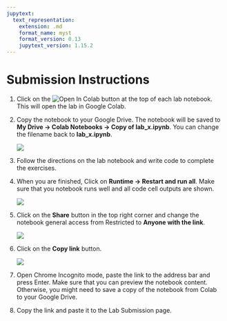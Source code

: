 ```yaml
---
jupytext:
  text_representation:
    extension: .md
    format_name: myst
    format_version: 0.13
    jupytext_version: 1.15.2
---
```


# Submission Instructions

1. Click on the ![Open In Colab](https://colab.research.google.com/assets/colab-badge.svg) button at the top of each lab notebook. This will open the lab in Google Colab.
2. Copy the notebook to your Google Drive. The notebook will be saved to **My Drive -> Colab Notebooks -> Copy of lab_x.ipynb**. You can change the filename back to **lab_x.ipynb**.

   ![](https://i.imgur.com/1bxdiTz.png)

3. Follow the directions on the lab notebook and write code to complete the exercises.
4. When you are finished, Click on **Runtime -> Restart and run all**. Make sure that you notebook runs well and all code cell outputs are shown.

   ![](https://i.imgur.com/6juNLRG.png)

5. Click on the **Share** button in the top right corner and change the notebook general access from Restricted to **Anyone with the link**.

   ![](https://i.imgur.com/FmNZSdx.png)

6. Click on the **Copy link** button.

   ![](https://i.imgur.com/3v1DNoj.png)

7. Open Chrome Incognito mode, paste the link to the address bar and press Enter. Make sure that you can preview the notebook content. Otherwise, you might need to save a copy of the notebook from Colab to your Google Drive.
8. Copy the link and paste it to the Lab Submission page.

